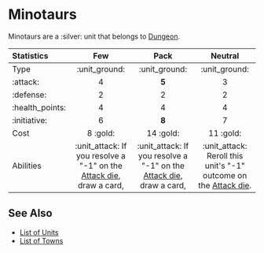 # Minotaurs

Minotaurs are a :silver: unit that belongs to [Dungeon](../towns/dungeon.md).


| Statistics | Few | Pack | Neutral |
| :--- | :---: | :---: | :---: |
| Type | :unit_ground: | :unit_ground: | :unit_ground: |
| :attack: | 4 | **5** | 3 |
| :defense: | 2 | 2 | 2 |
| :health_points: | 4 | 4 | 4 |
| :initiative: | 6 | **8** | 7 |
| Cost | 8 :gold: | 14 :gold: | 11 :gold: |
| Abilities | :unit_attack: If you resolve a "-1" on the [Attack die](../dice.md#attack-die), draw a card, | :unit_attack: If you resolve a "-1" on the [Attack die](../dice.md#attack-die), draw a card, | :unit_attack: Reroll this unit's "-1" outcome on the [Attack die](../dice.md#attack-die). |


## See Also

- [List of Units](index.md)
- [List of Towns](../towns/index.md)
